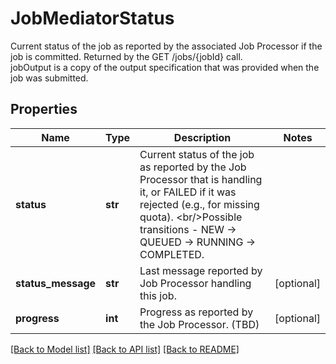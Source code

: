 # JobMediatorStatus

Current status of the job as reported by the associated Job Processor if the job is committed.  Returned by the GET /jobs/{jobId} call. <br/>jobOutput is a copy of the output specification that was provided when the job was submitted.
## Properties
Name | Type | Description | Notes
------------ | ------------- | ------------- | -------------
**status** | **str** | Current status of the job as reported by the Job Processor that is handling it, or FAILED if it was rejected (e.g., for missing quota). &lt;br/&gt;Possible transitions - NEW -&gt; QUEUED -&gt; RUNNING -&gt; COMPLETED. | 
**status_message** | **str** | Last message reported by Job Processor handling this job. | [optional] 
**progress** | **int** | Progress as reported by the Job Processor. (TBD) | [optional] 

[[Back to Model list]](../README.md#documentation-for-models) [[Back to API list]](../README.md#documentation-for-api-endpoints) [[Back to README]](../README.md)


